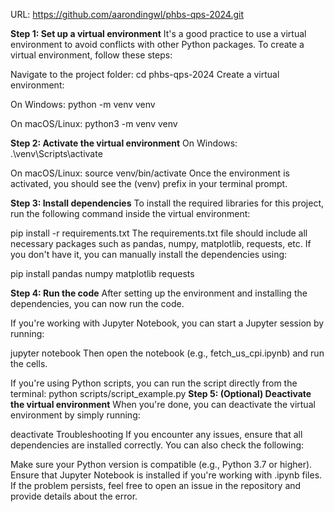 URL: https://github.com/aarondingwl/phbs-qps-2024.git

**Step 1: Set up a virtual environment**
It's a good practice to use a virtual environment to avoid conflicts with other Python packages. To create a virtual environment, follow these steps:

Navigate to the project folder:
cd phbs-qps-2024
Create a virtual environment:

On Windows:
python -m venv venv

On macOS/Linux:
python3 -m venv venv

**Step 2: Activate the virtual environment**
On Windows:
.\venv\Scripts\activate

On macOS/Linux:
source venv/bin/activate
Once the environment is activated, you should see the (venv) prefix in your terminal prompt.

**Step 3: Install dependencies**
To install the required libraries for this project, run the following command inside the virtual environment:

pip install -r requirements.txt
The requirements.txt file should include all necessary packages such as pandas, numpy, matplotlib, requests, etc. If you don't have it, you can manually install the dependencies using:

pip install pandas numpy matplotlib requests

**Step 4: Run the code**
After setting up the environment and installing the dependencies, you can now run the code.

If you're working with Jupyter Notebook, you can start a Jupyter session by running:

jupyter notebook
Then open the notebook (e.g., fetch_us_cpi.ipynb) and run the cells.

If you're using Python scripts, you can run the script directly from the terminal:
python scripts/script_example.py
**Step 5: (Optional) Deactivate the virtual environment**
When you're done, you can deactivate the virtual environment by simply running:

deactivate
Troubleshooting
If you encounter any issues, ensure that all dependencies are installed correctly. You can also check the following:

Make sure your Python version is compatible (e.g., Python 3.7 or higher).
Ensure that Jupyter Notebook is installed if you're working with .ipynb files.
If the problem persists, feel free to open an issue in the repository and provide details about the error.
